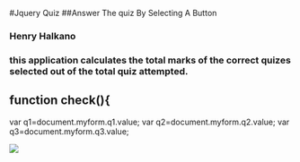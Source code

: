 #Jquery Quiz
##Answer The quiz By Selecting A Button
### **Henry Halkano**
### this application calculates the total marks of the correct quizes selected out of  the total quiz attempted.
##  function check(){
var q1=document.myform.q1.value;
var q2=document.myform.q2.value;
var q3=document.myform.q3.value;

![](images/s.png)
